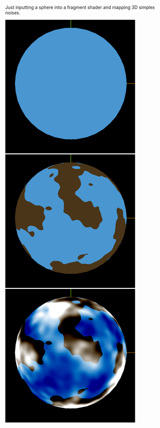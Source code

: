 Just inputting a sphere into a fragment shader and mapping 3D simplex noises.

![](/docs/figures/earth1.png)\
![](/docs/figures/earth2.png)\
![](/docs/figures/earth3.png)
